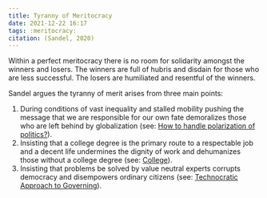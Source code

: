 ```yaml
---
title: Tyranny of Meritocracy
date: 2021-12-22 16:17
tags: :meritocracy:
citation: (Sandel, 2020)
---
```


Within a perfect meritocracy there is no room for solidarity amongst the winners and losers. The winners are full of hubris and disdain for those who are less successful. The losers are humiliated and resentful of the winners.

Sandel argues the tyranny of merit arises from three main points:

1. During conditions of vast inequality and stalled mobility pushing the message that we are responsible for our own fate demoralizes those who are left behind by globalization (see: [How to handle polarization of politics?](202112221602.md)).
2. Insisting that a college degree is the primary route to a respectable job and a decent life undermines the dignity of work and dehumanizes those without a college degree (see: [College](202112221620.md)).
3. Insisting that problems be solved by value neutral experts corrupts democracy and disempowers ordinary citizens (see: [Technocratic Approach to Governing](202112221608.md)). 
